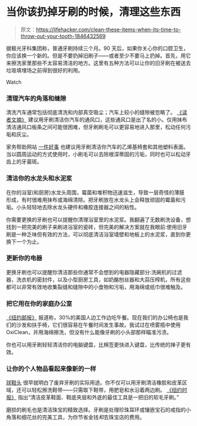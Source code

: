 # 当你该扔掉牙刷的时候，清理这些东西

> 原文：<https://lifehacker.com/clean-these-items-when-its-time-to-throw-out-your-tooth-1846432569>

据极光牙科集团称，普通牙刷持续三个月。90 天后，如果你关心你的口腔卫生，你应该换一个新的。但是不要扔掉旧刷子——或者至少不要马上扔掉。首先，用它来擦洗家里那些不太容易清洁的地方。这里有五种方法可以让你的旧牙刷在被送去垃圾填埋场之前得到很好的利用。

Watch

### 清理汽车的角落和缝隙

清洗汽车通常包括彻底清洗和内部真空吸尘；汽车上较小的缝隙被忽略了。 [《读者文摘》](https://www.rd.com/list/clean-things-with-toothbrush/) 建议用牙刷清洁你汽车的通风口，这些通风口是出了名的小。仅用抹布清洁通风口板条之间可能很困难，但牙刷刷毛可以更容易地进入那里，松动任何污垢和灰尘。

家务帮助网站 [一件好事](https://www.onegoodthingbyjillee.com/11-things-you-can-clean-with-a-toothbrush/) 也建议用牙刷清洁你汽车的乙烯基椅套和其他塑料表面。当以圆周运动的方式使用时，小刷毛可以去除根深蒂固的污垢，同时也可以松动牙齿上的牙菌斑。

### 清洁你的水龙头和水泥浆

在你的浴室(和厨房)水龙头周围，霉菌和堆积物迅速滋生，导致一层奇怪的薄膜 形成，有时很难用抹布或海绵清除。把牙刷放在水龙头上会释放顽固的霉菌和污垢。小头轻轻地去除水龙头硬件和橡胶连接器之间的粘性。

你需要更换的牙刷也可以提醒你清理浴室里的水泥浆。我翻遍了无数刷洗设备，想找到一把完美的刷子来刷进浴室的瓷砖，但完美的解决方案就在我眼前:使用旧牙刷是一种乏味但有效的方法，可以彻底清洁浴室墙壁和地板上的水泥浆，直到你更换下一个为止。



### 更新你的电器

更换牙刷也可以提醒你清洁那些你通常不会想到的电器隐藏部分:洗碗机的过滤器，洗衣机的密封件，以及小型厨房工具，如奶酪刨丝器和大蒜压榨机，所有这些都可以非常有效地收集裂缝和缝隙中的小食物和污垢，用海绵或纸巾很难触及。

### 把它用在你的家庭办公室

[《纽约邮报》](https://nypost.com/2018/08/30/half-of-us-workers-dont-feel-like-they-can-take-a-real-lunch-break/) 报道称，30%的美国人边工作边吃午餐。现在我们的办公椅也是我们的沙发和扶手椅，它们很容易在午餐时间发生事故。我试过在喷雾瓶中使用 OxiClean，并用海绵擦洗，但没有什么能像牙刷的小头部那样瞄准污渍。

你也可以用牙刷轻轻清洁你的电脑键盘，比棉签更快进入键盘，比传统的掸子更有效。

### 让你的个人物品看起来像新的一样

[球鞋头](https://www.dictionary.com/browse/sneakerhead) 很早就明白了废弃牙刷的实际用途。你不仅可以用牙刷清洁橡胶和皮革区域，还可以轻松擦洗鞋带——只需取下鞋带，用肥皂和水沿着两边刷。 [《纽约时报》](https://www.nytimes.com/2019/11/14/smarter-living/the-basics-of-caring-for-your-sneakers.html) 指出“清洁皮革鞋面、鞋底夹层和外底的最佳工具是一把旧的软毛牙刷。”

磨损的刷毛也是清洁珠宝的精致选择。牙刷是处理珍珠耳环或镶嵌宝石的戒指的小角落和细花丝的完美工具，为你节省金钱*和*去珠宝店的费用。